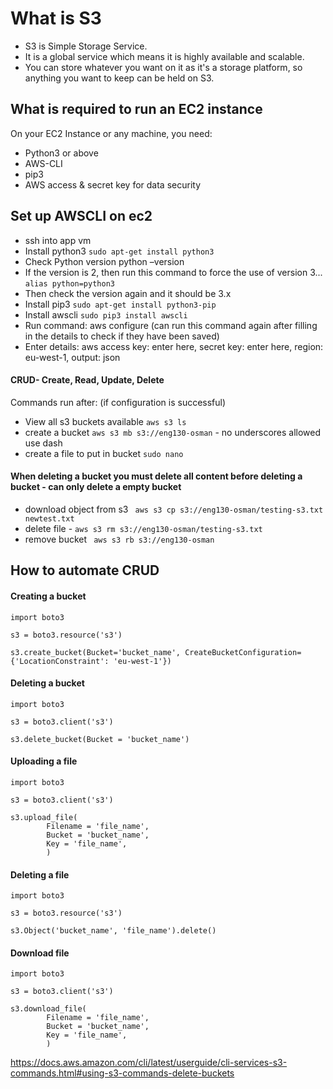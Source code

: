 # What is S3

- S3 is Simple Storage Service.
- It is a global service which means it is highly available and scalable.
- You can store whatever you want on it as it's a storage platform, so anything you want to keep can be held on S3.

## What is required to run an EC2 instance

On your EC2 Instance or any machine, you need:
- Python3 or above
- AWS-CLI
- pip3
- AWS access & secret key for data security

## Set up AWSCLI on ec2

- ssh into app vm
- Install python3 `sudo apt-get install python3`
- Check Python version python –version
- If the version is 2, then run this command to force the use of version 3... `alias python=python3`
- Then check the version again and it should be 3.x
- Install pip3 `sudo apt-get install python3-pip`
- Install awscli `sudo pip3 install awscli`
- Run command: aws configure (can run this command again after filling in the details to check if they have been saved)
- Enter details: aws access key: enter here, secret key: enter here, region: eu-west-1, output: json


#### CRUD- Create, Read, Update, Delete

Commands run after: (if configuration is successful)
- View all s3 buckets available  `aws s3 ls` 
- create a bucket `aws s3 mb s3://eng130-osman` - no underscores allowed use dash
- create a file to put in bucket `sudo nano`
#### When deleting a bucket you must delete all content before deleting a bucket - can only delete a empty bucket
- download object from s3 ` aws s3 cp s3://eng130-osman/testing-s3.txt newtest.txt`
- delete file - `aws s3 rm s3://eng130-osman/testing-s3.txt`
- remove bucket ` aws s3 rb s3://eng130-osman`

## How to automate CRUD

#### Creating a bucket
```
import boto3

s3 = boto3.resource('s3')

s3.create_bucket(Bucket='bucket_name', CreateBucketConfiguration={'LocationConstraint': 'eu-west-1'})
```

#### Deleting a bucket
```
import boto3

s3 = boto3.client('s3')

s3.delete_bucket(Bucket = 'bucket_name')
```

#### Uploading a file
```
import boto3

s3 = boto3.client('s3')

s3.upload_file(
        Filename = 'file_name',
        Bucket = 'bucket_name',
        Key = 'file_name',
        )
```

#### Deleting a file
```
import boto3

s3 = boto3.resource('s3')

s3.Object('bucket_name', 'file_name').delete()

```

#### Download file
```
import boto3

s3 = boto3.client('s3')

s3.download_file(
        Filename = 'file_name',
        Bucket = 'bucket_name',
        Key = 'file_name',
        )
```

https://docs.aws.amazon.com/cli/latest/userguide/cli-services-s3-commands.html#using-s3-commands-delete-buckets